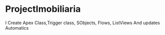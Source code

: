 # ProjectImobiliaria
I Create Apex Class,Trigger class, SObjects, Flows, ListViews And updates Automatics
